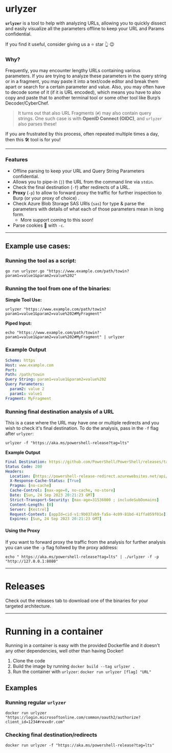 # urlyzer
**`urlyzer`** is a tool to help with analyzing URLs, allowing you to quickly dissect and easily visualize all the parameters offline to keep your URL and Params confidential. 

If you find it useful, consider giving us a ⭐ star 👆 😉

### Why?
Frequently, you may encounter lengthy URLs containing various parameters. If you are trying to analyze these parameters in the query string or in a fragment, you may paste it into a text/code editor and break them apart or search for a certain parameter and value. Also, you may often have to decode some of it (if it is URL encoded), which means you have to also copy and paste that to another terminal tool or some other tool like Burp’s Decoder/CyberChef.

> It turns out that also URL Fragments (`#`) may also contain query strings. One such case is with **OpenID Connect (OIDC)**, and `urlyzer` also parses these!

If you are frustrated by this process, often repeated multiple times a day, then this 🛠 tool is for you!

---    
### Features
- Offline parsing to keep your URL and Query String Parameters confidential.
- Allows you to pipe-in (`|`) the URL from the command line via `stdin`.
- Check the final destination (`-f`) after redirects of a URL.
- **Proxy** (`-p`) to allow to forward proxy the traffic for further inspection to Burp (or your proxy of choice)  . 
- Check Azure Blob Storage SAS URIs (`sas`) for type & parse the parameters with details of what each of those parameters mean in long form.
  -  More support coming to this soon!
- Parse cookies 🍪 with `-c`.

---    
## Example use cases:
### Running the tool as a script:
```Shell
go run urlyzer.go "https://www.example.com/path/towin?param1=value1&param2=value%202"
```
### Running the tool from one of the binaries:
**Simple Tool Use:**
```Shell
urlyzer "https://www.example.com/path/towin?param1=value1&param2=value%202#MyFragment"
```
**Piped Input:**
```Shell
echo "https://www.example.com/path/towin?param1=value1&param2=value%202#MyFragment" | urlyzer 
```

### Example Output
```YAML
Scheme: https
Host: www.example.com
Port: 
Path: /path/towin
Query String: param1=value1&param2=value%202
Query Parameters:
  param2: value 2
  param1: value1
Fragment: MyFragment
```

### Running final destination analysis of a URL
This is a case where the URL may have one or multiple redirects and you wish to check it's final destination. 
To do the analysis, pass in the `-f` flag after `urlyzer`:
```Shell
urlyzer -f "https://aka.ms/powershell-release?tag=lts"
```
**Example Output**
```YAML
Final Destination: https://github.com/PowerShell/PowerShell/releases/tag/v7.2.13
Status Code: 200
Headers:
  Location: [https://powershell-release-redirect.azurewebsites.net/api/powershell-release-redirect?code=GyM2EB/tN8KmH2swJp/o/TdJ72z9CLP2/g3lBa9gnPWDZOAbDrD5EA==&tag=lts]
  X-Response-Cache-Status: [True]
  Pragma: [no-cache]
  Cache-Control: [max-age=0, no-cache, no-store]
  Date: [Sun, 24 Sep 2023 20:21:23 GMT]
  Strict-Transport-Security: [max-age=31536000 ; includeSubDomains]
  Content-Length: [0]
  Server: [Kestrel]
  Request-Context: [appId=cid-v1:9b037ab9-fa5a-4c09-81bd-41ffa859f01e]
  Expires: [Sun, 24 Sep 2023 20:21:23 GMT]
```
#### Using the Proxy
If you want to forward proxy the traffic from the analysis for further analysis you can use the `-p` flag follwed by the proxy address:
```Terminal
echo " https://aka.ms/powershell-release?tag=lts" | ./urlyzer -f -p "http://127.0.0.1:8080"
```

---    
# Releases
Check out the releases tab to download one of the binaries for your targeted architecture.


---    
# Running in a container
Running in a container is easy with the provided Dockerfile and it doesn't any other dependencies, well other than having Docker!
1. Clone the code
2. Build the image by running `docker build --tag urlyzer .`
3. Run the container with `urlyzer`: `docker run urlyzer [flag] "URL"`

## Examples
### Running regular `urlyzer`
`docker run urlyzer "https://login.microsoftonline.com/common/oauth2/authorize?client_id=1234#revx0r.com"`

### Checking final destination/redirects
`docker run urlyzer -f "https://aka.ms/powershell-release?tag=lts"`
